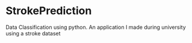 # StrokePrediction
Data Classification using python. An application I made during university using a stroke dataset 
